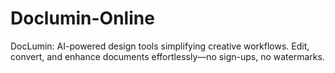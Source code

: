 # Doclumin-Online
DocLumin: AI-powered design tools simplifying creative workflows. Edit, convert, and enhance documents effortlessly—no sign-ups, no watermarks.
